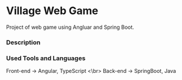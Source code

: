 # Village Web Game

Project of web game using Angluar and Spring Boot.

### Description


### Used Tools and Languages

Front-end -> Angular, TypeScript <\br>
Back-end  -> SpringBoot, Java
